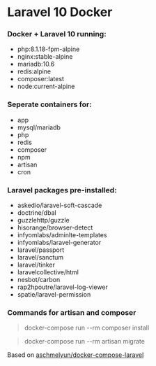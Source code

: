 # Laravel 10 Docker

### Docker + Laravel 10 running:
- php:8.1.18-fpm-alpine
- nginx:stable-alpine
- mariadb:10.6
- redis:alpine
- composer:latest
- node:current-alpine

### Seperate containers for:
- app
- mysql/mariadb
- php
- redis
- composer
- npm
- artisan
- cron

### Laravel packages pre-installed:
- askedio/laravel-soft-cascade
- doctrine/dbal
- guzzlehttp/guzzle
- hisorange/browser-detect
- infyomlabs/adminlte-templates
- infyomlabs/laravel-generator
- laravel/passport
- laravel/sanctum
- laravel/tinker
- laravelcollective/html
- nesbot/carbon
- rap2hpoutre/laravel-log-viewer
- spatie/laravel-permission

### Commands for artisan and composer

> docker-compose run --rm composer install

> docker-compose run --rm artisan migrate


Based on [aschmelyun/docker-compose-laravel][LINK1]

[LINK1]: https://github.com/aschmelyun/docker-compose-laravel
